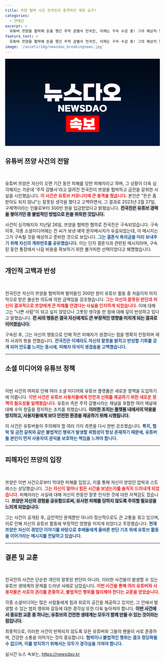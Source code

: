 ```yaml
---
title: 쯔양 협박 사건 전국진의 충격적인 계좌 요구!
categories:
  - 연예인
excerpt: >
  유튜버 쯔양을 협박해 돈을 챙긴 주작 감별사 전국진, 이제는 구속 수감 중! 그의 예상치 못한 예약 메시지와 결혼식 축의금 요청이 논란을 일으키고 있습니다. 궁금증을 자아내는 사건의 전말을 들어보세요!
feature_text: >
  유튜버 쯔양을 협박해 돈을 챙긴 주작 감별사 전국진, 이제는 구속 수감 중! 그의 예상치 못한 예약 메시지와 결혼식 축의금 요청이 논란을 일으키고 있습니다. 궁금증을 자아내는 사건의 전말을 들어보세요!
image: '/assets/img/newsdao_breakingnews.jpg'
---
```


<p><img src="/assets/img/newsdao_breakingnews.jpg" alt="ontimetimes 속보" /></p>

<h2 data-ke-size="size26">유튜버 쯔양 사건의 전말</h2>

<p data-ke-size="size16">&nbsp;</p>

<p>유튜버 쯔양은 자신이 오랜 기간 동안 피해를 당한 피해자라고 하며, 그 상황이 더욱 심각해지는 가운데 '주작 감별사'라고 알려진 전국진이 쯔양을 협박하고 금전을 갈취한 사실을 시인했습니다. <b><span style="color: #ee2323;">이 사건은 유튜브 커뮤니티에 큰 충격을 줬습니다.</span></b> 본인은 "돈은 좀 받아도 되지 않냐"는 잘못된 생각을 했다고 고백하면서, 그 결과로 2023년 2월 27일, 구제역이라는 인물로부터 300만 원을 입금받았다고 밝혔습니다. <b><span style="background-color: #21538527;">전국진은 유튜브 경력을 쌓아가던 중 불법적인 방법으로 돈을 취득한 것입니다.</span></b></p>

<p>사건이 심각해지자 지난달 26일, 쯔양을 협박한 혐의로 전국진은 구속되었습니다. 구속 이후, 각종 소셜미디어에는 전 씨가 보낸 예약 문자메시지가 유출되었는데, 이 메시지는 그가 구속될 것을 예상하고 준비한 것으로 보입니다. <b><span style="color: #1a5490;">그는 결혼식 축의금을 미리 보내주기 위해 자신의 계좌번호를 공유했습니다.</span></b> 이는 단지 결혼식과 관련된 메시지라며, 구속된 동안 통장에서 나갈 비용을 확보하기 위한 불가피한 선택이었다고 해명했습니다.</p>

<hr>

<h2 data-ke-size="size26">개인적 고백과 반성</h2>

<p data-ke-size="size16">&nbsp;</p>

<p>전국진은 자신이 쯔양을 협박하며 벌어들인 300만 원이 유튜브 활동 중 처음이자 마지막으로 받은 불순한 의도에 의한 금액임을 강조했습니다. <b><span style="color: #ee2323;">그는 자신의 잘못된 판단과 처신이 결과적으로 쯔양에게 큰 피해를 안겼다는 사실을 인지하게 되었습니다.</span></b> 이에 대해 그는 "나쁜 사람"이 되고 싶지 않았으나 그릇된 생각을 한 점에 대해 깊이 반성하고 있다고 말했습니다. <b><span style="background-color: #21538527;">전 씨의 행동은 결국 자신에게도 큰 부정적인 영향을 미치게 되는 결과로 이어졌습니다.</span></b></p>

<p>구속된 후, 그는 자신의 행동으로 인해 작은 피해자가 생겼다는 점을 명확히 인정하며 재차 사과의 뜻을 전했습니다. <b><span style="color: #1a5490;">전국진은 이제라도 자신의 잘못을 밝히고 반성할 기회를 갖게 되어 안도를 느끼는 동시에, 피해자 의식이 생겼음을 고백했습니다.</span></b></p>

<hr>

<h2 data-ke-size="size26">소셜 미디어와 유튜브 정책</h2>

<p data-ke-size="size16">&nbsp;</p>

<p>이번 사건의 여파로 인해 여러 소셜 미디어와 유튜브 플랫폼은 새로운 정책을 도입하기에 이릅니다. <b><span style="color: #ee2323;">이번 사건은 유튜브 사용자들에게 안전과 신뢰를 제공하기 위한 새로운 정책의 필요성을 일깨웠습니다.</span></b> 유튜브 측은 주작 감별사라는 채널을 포함한 여러 채널에 대해 수익 창출을 정지하는 조치를 취했습니다. <b><span style="background-color: #21538527;">이러한 조치는 플랫폼 내에서의 악용을 방지하고, 사용자들에게 보다 안전한 환경을 제공하기 위해 시행됩니다.</span></b></p>

<p>이 사건은 유튜버들이 주의해야 할 여러 가지 측면을 다시 한번 강조했습니다. <b><span style="color: #1a5490;">특히, 협박 및 금전 갈취와 같은 불법적인 행위가 발생할 위험성이 항상 존재하기 때문에, 유튜버들 본인이 먼저 사용자의 권익을 보호하는 책임을 느껴야 합니다.</span></b></p>

<hr>

<h2 data-ke-size="size26">피해자인 쯔양의 입장</h2>

<p data-ke-size="size16">&nbsp;</p>

<p>쯔양은 이번 사건으로부터 막대한 피해를 입었고, 이를 통해 자신이 받았던 압박과 스트레스는 상당했습니다. <b><span style="color: #ee2323;">그는 자신이 얼마나 힘든 시간을 보냈는지를 솔직히 드러내게 되었습니다.</span></b> 피해자라는 사실에 대해 자신이 한동안 잘못 인식한 것에 대한 자책감도 컸습니다. <b><span style="background-color: #21538527;">쯔양은 자신의 경험을 공유함으로써, 유사한 피해를 당하지 않도록 주의할 필요성을 느끼게 되었습니다.</span></b></p>

<p>그는 사건이 공개된 후, 금전적인 문제뿐만 아니라 정신적으로도 큰 고통을 겪고 있으며, 이로 인해 자신의 유튜브 활동에 부정적인 영향을 미치게 되었다고 주장했습니다. <b><span style="color: #1a5490;">현재 쯔양은 자신이 겪었던 이야기를 바탕으로 후배들에게 올바른 판단 기초 위에 유튜브 활동을 이어가라는 메시지를 전달하고 있습니다.</span></b></p>

<hr>

<h2 data-ke-size="size26">결론 및 교훈</h2>

<p data-ke-size="size16">&nbsp;</p>

<p>전국진의 사건은 단순한 개인의 잘못된 판단이 아니라, 이러한 사건들이 발생할 수 있는 유튜브 생태계의 문제를 드러낸 사례로 남았습니다. <b><span style="color: #ee2323;">이번 사건을 통해 여러 유튜버와 사용자들은 서로의 권리를 존중하고, 불법적인 행위를 멀리해야 한다는 교훈을 얻었습니다.</span></b></p>

<p>각종 소셜미디어는 많은 사람들에게 힘과 위로의 공간을 제공하고 있지만, 그 안에서 발생할 수 있는 범죄 행위와 갈등에 대한 경각심 또한 더욱 높아져야 합니다. <b><span style="background-color: #21538527;">이번 사건에서 중요한 교훈 중 하나는, 유튜브의 건전한 생태계는 모두가 함께 만들 수 있는 것이라는 점입니다.</span></b></p>

<p>최종적으로, 이러한 사건이 반복되지 않도록 모든 유튜버와 그들의 팬들이 서로 존중하며, 건강한 소통을 이어가는 것이 중요합니다. <b><span style="color: #1a5490;">협박이나 불법적인 행위는 결코 정당화될 수 없으며, 이를 방지하기 위해서는 모두가 경각심을 가져야 합니다.</span></b></p>
실시간 뉴스 속보는, <a href="https://newsdao.kr" rel="dofollow">https://newsdao.kr</a>


